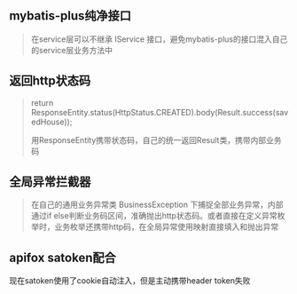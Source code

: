 ## mybatis-plus纯净接口

>  在service层可以不继承 IService 接口，避免mybatis-plus的接口混入自己的service层业务方法中

## 返回http状态码

>  return ResponseEntity.status(HttpStatus.CREATED).body(Result.success(savedHouse));
>
> 用ResponseEntity携带状态码，自己的统一返回Result类，携带内部业务码

## 全局异常拦截器

> 在自己的通用业务异常类 BusinessException 下捕捉全部业务异常，内部通过if else判断业务码区间，准确抛出http状态码。或者直接在定义异常枚举时，业务枚举还携带http码，在全局异常使用映射直接填入和抛出异常

## apifox satoken配合

现在satoken使用了cookie自动注入，但是主动携带header token失败